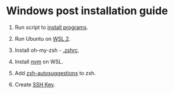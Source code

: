 # Windows post installation guide

1. Run script to [install programs](https://github.com/vinihvc/my-apps).

2. Run Ubuntu on [WSL 2](https://docs.microsoft.com/en-us/windows/wsl/install).

3. Install oh-my-zsh - [.zshrc](https://gist.github.com/vinihvc/cabb649eb922261933123970f623fd1e).

4. Install [nvm](https://github.com/nvm-sh/nvm#installing-and-updating) on WSL.

5. Add [zsh-autosuggestions](https://github.com/zsh-users/zsh-autosuggestions) to zsh.

6. Create [SSH Key](https://docs.github.com/en/authentication/connecting-to-github-with-ssh/generating-a-new-ssh-key-and-adding-it-to-the-ssh-agent).

